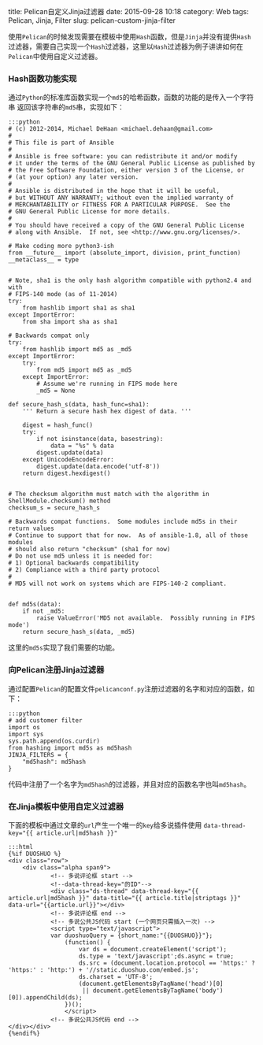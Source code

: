 title: Pelican自定义Jinja过滤器
date: 2015-09-28 10:18
category: Web
tags: Pelican, Jinja, Filter
slug: pelican-custom-jinja-filter

使用`Pelican`的时候发现需要在模板中使用`Hash`函数，但是`Jinja`并没有提供`Hash`
过滤器，需要自己实现一个`Hash`过滤器，这里以`Hash`过滤器为例子讲讲如何在
`Pelican`中使用自定义过滤器。

### Hash函数功能实现

通过`Python`的标准库函数实现一个`md5`的哈希函数，函数的功能的是传入一个字符串
返回该字符串的`md5`串，实现如下：

	:::python
	# (c) 2012-2014, Michael DeHaan <michael.dehaan@gmail.com>
	#
	# This file is part of Ansible
	#
	# Ansible is free software: you can redistribute it and/or modify
	# it under the terms of the GNU General Public License as published by
	# the Free Software Foundation, either version 3 of the License, or
	# (at your option) any later version.
	#
	# Ansible is distributed in the hope that it will be useful,
	# but WITHOUT ANY WARRANTY; without even the implied warranty of
	# MERCHANTABILITY or FITNESS FOR A PARTICULAR PURPOSE.  See the
	# GNU General Public License for more details.
	#
	# You should have received a copy of the GNU General Public License
	# along with Ansible.  If not, see <http://www.gnu.org/licenses/>.

	# Make coding more python3-ish
	from __future__ import (absolute_import, division, print_function)
	__metaclass__ = type


	# Note, sha1 is the only hash algorithm compatible with python2.4 and with
	# FIPS-140 mode (as of 11-2014)
	try:
		from hashlib import sha1 as sha1
	except ImportError:
		from sha import sha as sha1

	# Backwards compat only
	try:
		from hashlib import md5 as _md5
	except ImportError:
		try:
			from md5 import md5 as _md5
		except ImportError:
			# Assume we're running in FIPS mode here
			_md5 = None

	def secure_hash_s(data, hash_func=sha1):
		''' Return a secure hash hex digest of data. '''

		digest = hash_func()
		try:
			if not isinstance(data, basestring):
				data = "%s" % data
			digest.update(data)
		except UnicodeEncodeError:
			digest.update(data.encode('utf-8'))
		return digest.hexdigest()


	# The checksum algorithm must match with the algorithm in ShellModule.checksum() method
	checksum_s = secure_hash_s

	# Backwards compat functions.  Some modules include md5s in their return values
	# Continue to support that for now.  As of ansible-1.8, all of those modules
	# should also return "checksum" (sha1 for now)
	# Do not use md5 unless it is needed for:
	# 1) Optional backwards compatibility
	# 2) Compliance with a third party protocol
	#
	# MD5 will not work on systems which are FIPS-140-2 compliant.


	def md5s(data):
		if not _md5:
			raise ValueError('MD5 not available.  Possibly running in FIPS mode')
		return secure_hash_s(data, _md5)
这里的`md5s`实现了我们需要的功能。

### 向Pelican注册Jinja过滤器

通过配置`Pelican`的配置文件`pelicanconf.py`注册过滤器的名字和对应的函数，如下：

	:::python
	# add customer filter
	import os
	import sys
	sys.path.append(os.curdir)
	from hashing import md5s as md5hash
	JINJA_FILTERS = {
		"md5hash": md5hash
	}
代码中注册了一个名字为`md5hash`的过滤器，并且对应的函数名字也叫`md5hash`。

### 在Jinja模板中使用自定义过滤器
下面的模板中通过文章的`url`产生一个唯一的`key`给多说插件使用
`data-thread-key="{{ article.url|md5hash }}"`

	:::html
	{%if DUOSHUO %}
	<div class="row">
		<div class="alpha span9">
				<!-- 多说评论框 start -->
				<!--data-thread-key="的ID"-->
				<div class="ds-thread" data-thread-key="{{ article.url|md5hash }}" data-title="{{ article.title|striptags }}" data-url="{{article.url}}"></div>
				<!-- 多说评论框 end -->
				<!-- 多说公共JS代码 start (一个网页只需插入一次) -->
				<script type="text/javascript">
				var duoshuoQuery = {short_name:"{{DUOSHUO}}"};
					(function() {
						var ds = document.createElement('script');
						ds.type = 'text/javascript';ds.async = true;
						ds.src = (document.location.protocol == 'https:' ? 'https:' : 'http:') + '//static.duoshuo.com/embed.js';
						ds.charset = 'UTF-8';
						(document.getElementsByTagName('head')[0] 
						 || document.getElementsByTagName('body')[0]).appendChild(ds);
					})();
					</script>
				<!-- 多说公共JS代码 end -->
	</div></div>
	{%endif%}

